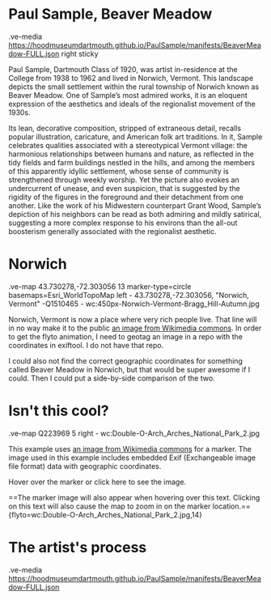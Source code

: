 # Paul Sample, Beaver Meadow
.ve-media https://hoodmuseumdartmouth.github.io/PaulSample/manifests/BeaverMeadow-FULL.json right sticky

Paul Sample, Dartmouth Class of 1920, was artist in-residence at the College from 1938 to 1962 and lived in Norwich, Vermont. This landscape depicts the small settlement within the rural township of Norwich known as Beaver Meadow. One of Sample’s most admired works, it is an eloquent expression of the aesthetics and ideals of the regionalist movement of the 1930s. 

Its lean, decorative composition, stripped of extraneous detail, recalls popular illustration, caricature, and American folk art traditions. In it, Sample celebrates qualities associated with a stereotypical Vermont village: the harmonious relationships between humans and nature, as reflected in the tidy fields and farm buildings nestled in the hills, and among the members of this apparently idyllic settlement, whose sense of community is strengthened through weekly worship. Yet the picture also evokes an undercurrent of unease, and even suspicion, that is suggested by the rigidity of the figures in the foreground and their detachment from one another. Like the work of his Midwestern counterpart Grant Wood, Sample’s depiction of his neighbors can be read as both admiring and mildly satirical, suggesting a more complex response to his environs than the all-out boosterism generally associated with the regionalist aesthetic.


# Norwich
.ve-map 43.730278,-72.303056 13 marker-type=circle basemaps=Esri_WorldTopoMap left
    - 43.730278,-72.303056, "Norwich, Vermont"
    -Q1510465
    - wc:450px-Norwich-Vermont-Bragg_Hill-Autumn.jpg
    

Norwich, Vermont is now a place where very rich people live. That line will in no way make it to the public [an image from Wikimedia commons](https://upload.wikimedia.org/wikipedia/commons/thumb/4/4f/Norwich-Vermont-Bragg_Hill-Autumn.jpg/450px-Norwich-Vermont-Bragg_Hill-Autumn.jpg).  In order to get the flyto animation, I need to geotag an image in a repo with the coordinates in exiftool. I do not have that repo.

I could also not find the correct geographic coordinates for something called Beaver Meadow in Norwich, but that would be super awesome if I could. Then I could put a side-by-side comparison of the two.

# Isn't this cool?

.ve-map Q223969 5 right
    - wc:Double-O-Arch_Arches_National_Park_2.jpg

This example uses [an image from Wikimedia commons](https://commons.wikimedia.org/wiki/File:Double-O-Arch_Arches_National_Park_2.jpg) for a marker.  The image used in this example includes embedded Exif (Exchangeable image file format) data with geographic coordinates.

Hover over the marker or click here to see the image.

==The marker image will also appear when hovering over this text.  Clicking on this text will also cause the map to zoom in on the marker location.=={flyto=wc:Double-O-Arch_Arches_National_Park_2.jpg,14}

# The artist's process
.ve-media https://hoodmuseumdartmouth.github.io/PaulSample/manifests/BeaverMeadow-FULL.json 
